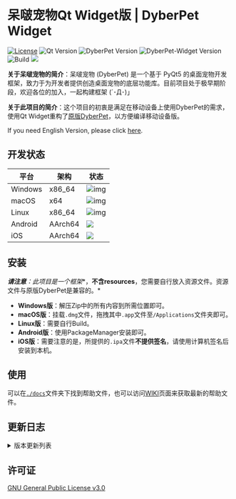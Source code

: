 # 呆啵宠物Qt Widget版 | DyberPet Widget

[![License](https://img.shields.io/github/license/Marcus-P-114514/DyberPet-Widget.svg)](LICENSE) ![Qt Version](https://img.shields.io/badge/Qt-5.12.12-green.svg) ![DyberPet Version](https://img.shields.io/badge/DyberPet-v0.2.2-blue.svg) ![DyberPet-Widget Version](https://img.shields.io/badge/DyberPetWidget-v0.0.1-9cf.svg) ![Build](https://img.shields.io/badge/Build-Pending-yellow.svg)  ![](https://img.shields.io/badge/Made%20with-Love-red)

**关于呆啵宠物的简介**：呆啵宠物 (DyberPet) 是一个基于 PyQt5 的桌面宠物开发框架，致力于为开发者提供创造桌面宠物的底层功能库。目前项目处于极早期阶段，欢迎各位的加入，一起构建框架 (´･Д･)」

**关于此项目的简介**：这个项目的初衷是满足在移动设备上使用DyberPet的需求，使用Qt Widget重构了[原版DyberPet](https://github.com/ChaozhongLiu/DyberPet)，以方便编译移动设备版。

If you need English Version, please click [here](./docs/Readme/English/readme.md).



## 开发状态

| 平台    | 架构    | 状态                                                         |
| ------- | ------- | ------------------------------------------------------------ |
| Windows | x86_64  | ![img](https://img.shields.io/badge/Build-Pending-yellow?style=for-the-badge) |
| macOS   | x64     | ![img](https://img.shields.io/badge/Build-Pending-yellow?style=for-the-badge) |
| Linux   | x86_64  | ![img](https://img.shields.io/badge/Build-Pending-yellow?style=for-the-badge) |
| Android | AArch64 | ![](https://img.shields.io/badge/Build-Pending-yellow?style=for-the-badge) |
| iOS     | AArch64 | ![](https://img.shields.io/badge/Build-Pending-yellow?style=for-the-badge) |



## 安装

***请注意**：此项目是一个**框架**，**不含resources**，您需要自行放入资源文件。资源文件与原版DyberPet是兼容的。*

- **Windows版**：解压Zip中的所有内容到所需位置即可。
- **macOS版**：挂载`.dmg`文件，拖拽其中`.app`文件至`/Applications`文件夹即可。
- **Linux版**：需要自行Build。
- **Android版**：使用PackageManager安装即可。
- **iOS版**：需要注意的是，所提供的`.ipa`文件**不提供签名**，请使用计算机签名后安装到本机。



## 使用

可以在[`./docs`](./docs)文件夹下找到帮助文件，也可以访问[WIKI](https://github.com/Marcus-P-114514/DyberPet-Widget/wiki)页面来获取最新的帮助文件。



## 更新日志

<details>
  <summary>版本更新列表</summary>
</details>



## 许可证

[GNU General Public License v3.0](LICENSE)
